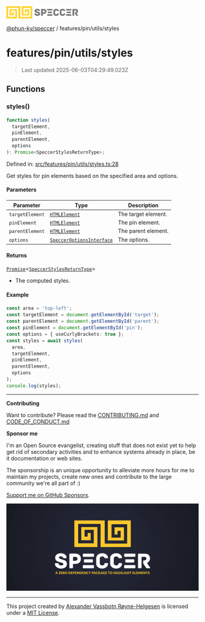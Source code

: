 <div><img alt="SPECCER logo" src="https://raw.githubusercontent.com/phun-ky/speccer/main/public/logo-speccer-horizontal-colored-package.svg?raw=true" style="max-height:32px;"/></div>

[@phun-ky/speccer](../../../README.md) / features/pin/utils/styles

# features/pin/utils/styles

> Last updated 2025-06-03T04:29:49.023Z

## Functions

### styles()

```ts
function styles(
  targetElement,
  pinElement,
  parentElement,
  options
): Promise<SpeccerStylesReturnType>;
```

Defined in:
[src/features/pin/utils/styles.ts:28](https://github.com/phun-ky/speccer/blob/main/src/features/pin/utils/styles.ts#L28)

Get styles for pin elements based on the specified area and options.

#### Parameters

| Parameter       | Type                                                                           | Description         |
| --------------- | ------------------------------------------------------------------------------ | ------------------- |
| `targetElement` | [`HTMLElement`](https://developer.mozilla.org/docs/Web/API/HTMLElement)        | The target element. |
| `pinElement`    | [`HTMLElement`](https://developer.mozilla.org/docs/Web/API/HTMLElement)        | The pin element.    |
| `parentElement` | [`HTMLElement`](https://developer.mozilla.org/docs/Web/API/HTMLElement)        | The parent element. |
| `options`       | [`SpeccerOptionsInterface`](../../../types/speccer.md#specceroptionsinterface) | The options.        |

#### Returns

[`Promise`](https://developer.mozilla.org/docs/Web/JavaScript/Reference/Global_Objects/Promise)<[`SpeccerStylesReturnType`](../../../types/styles.md#speccerstylesreturntype)>

- The computed styles.

#### Example

```ts
const area = 'top-left';
const targetElement = document.getElementById('target');
const parentElement = document.getElementById('parent');
const pinElement = document.getElementById('pin');
const options = { useCurlyBrackets: true };
const styles = await styles(
  area,
  targetElement,
  pinElement,
  parentElement,
  options
);
console.log(styles);
```

---

**Contributing**

Want to contribute? Please read the
[CONTRIBUTING.md](https://github.com/phun-ky/speccer/blob/main/CONTRIBUTING.md)
and
[CODE_OF_CONDUCT.md](https://github.com/phun-ky/speccer/blob/main/CODE_OF_CONDUCT.md)

**Sponsor me**

I'm an Open Source evangelist, creating stuff that does not exist yet to help
get rid of secondary activities and to enhance systems already in place, be it
documentation or web sites.

The sponsorship is an unique opportunity to alleviate more hours for me to
maintain my projects, create new ones and contribute to the large community
we're all part of :)

[Support me on GitHub Sponsors](https://github.com/sponsors/phun-ky).

![Speccer banner, with logo and slogan: A zero dependency package to annotate or highlight elements](https://github.com/phun-ky/speccer/blob/main/public/speccer-banner.png?raw=true)

---

This project created by [Alexander Vassbotn Røyne-Helgesen](http://phun-ky.net)
is licensed under a [MIT License](https://choosealicense.com/licenses/mit/).
